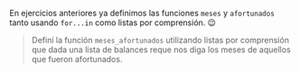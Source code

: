 En ejercicios anteriores ya definimos las funciones `meses` y `afortunados` tanto usando `for...in` como listas por comprensión. :wink:

> Definí la función `meses_afortunados` utilizando listas por comprensión que dada una lista de balances reque nos diga los meses de aquellos que fueron afortunados.

